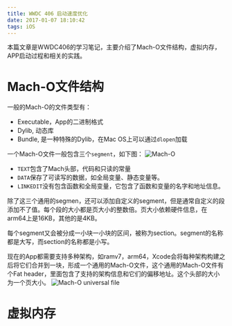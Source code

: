 ```yaml
---
title: WWDC 406 启动速度优化
date: 2017-01-07 18:10:42
tags: iOS
---
```


本篇文章是WWDC406的学习笔记，主要介绍了Mach-O文件结构，虚拟内存，APP启动过程和相关的实践。

# Mach-O文件结构

一般的Mach-O的文件类型有：
- Executable，App的二进制格式
- Dylib, 动态库
- Bundle, 是一种特殊的Dylib，在Mac OS上可以通过`dlopen`加载

一个Mach-O文件一般包含三个`segment`，如下图：
![Mach-O](/images/wwdc406_mach-o_file.png)

- `TEXT`包含了Mach头部，代码和只读的常量
- `DATA`保存了可读写的数据，如全局变量、静态变量等。
- `LINKEDIT`没有包含函数和全局变量，它包含了函数和变量的名字和地址信息。

除了这三个通用的segmen，还可以添加自定义的segment，但是通常自定义的段添加不了值。每个段的大小都是页大小的整数倍。页大小依赖硬件信息，在arm64上是16KB，其他的是4KB。

每个segment又会被分成一小块一小块的区间，被称为section。segment的名称都是大写，而section的名称都是小写。

现在的App都需要支持多种架构，如ramv7，arm64，Xcode会将每种架构构建之后将它们合并到一块，形成一个通用的Mach-O文件，这个通用的Mach-O文件有个Fat header，里面包含了支持的架构信息和它们的偏移地址。这个头部的大小为一个页大小。
![Mach-O universal file](/images/wwdc406_fat.png)

# 虚拟内存
